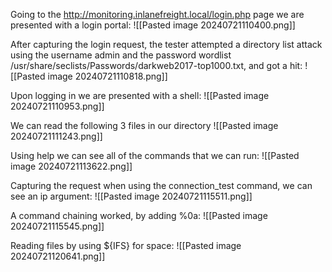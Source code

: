 Going to the http://monitoring.inlanefreight.local/login.php page we are presented with a login portal:
![[Pasted image 20240721110400.png]]

After capturing the login request, the tester attempted a directory list attack using the username admin and the password wordlist /usr/share/seclists/Passwords/darkweb2017-top1000.txt, and got a hit:
![[Pasted image 20240721110818.png]]

Upon logging in we are presented with a shell:
![[Pasted image 20240721110953.png]]

We can read the following 3 files in our directory
![[Pasted image 20240721111243.png]]

Using help we can see all of the commands that we can run:
![[Pasted image 20240721113622.png]]

Capturing the request when using the connection_test command, we can see an ip argument:
![[Pasted image 20240721115511.png]]

A command chaining worked, by adding %0a:
![[Pasted image 20240721115545.png]]

Reading files by using ${IFS} for space:
![[Pasted image 20240721120641.png]]


